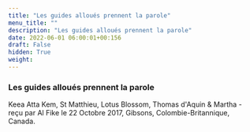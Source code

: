 ```yaml
---
title: "Les guides alloués prennent la parole"
menu_title: ""
description: "Les guides alloués prennent la parole"
date: 2022-06-01 06:00:01+00:156
draft: False
hidden: True
weight:
---
```

### Les guides alloués prennent la parole

Keea Atta Kem, St Matthieu, Lotus Blossom, Thomas d'Aquin & Martha - reçu par Al Fike le 22 Octobre 2017, Gibsons, Colombie-Britannique, Canada.



